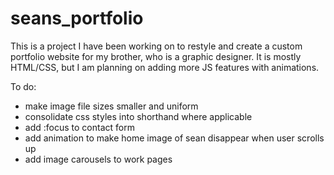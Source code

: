 # seans_portfolio

This is a project I have been working on to restyle and create a custom portfolio website for my brother, who is a graphic designer. It is mostly HTML/CSS, but I am planning on adding more JS features with animations.

To do:
- make image file sizes smaller and uniform
- consolidate css styles into shorthand where applicable
- add :focus to contact form
- add animation to make home image of sean disappear when user scrolls up
- add image carousels to work pages

